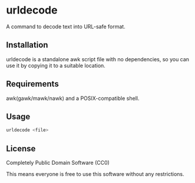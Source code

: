 # urldecode

A command to decode text into URL-safe format.

## Installation

urldecode is a standalone awk script file with no dependencies, so you can use it by copying it to a suitable location.

## Requirements

awk(gawk/mawk/nawk) and a POSIX-compatible shell.

## Usage

```sh
urldecode <file>
```

## License

Completely Public Domain Software (CC0)

This means everyone is free to use this software without any restrictions.
